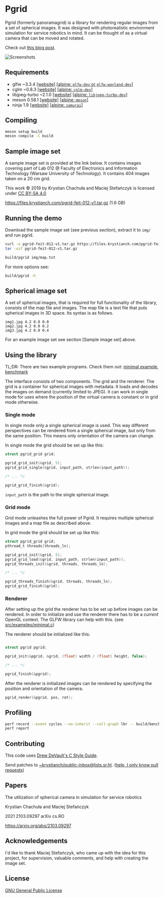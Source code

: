 # Pgrid

Pgrid (formerly panoramagrid) is a library for rendering regular images from a
set of spherical images.
It was designed with photorealistic environment simulation for service robotics
in mind.
It can be thought of as a virtual camera that can be moved and rotated.

Check out
[this blog post](https://krystianch.com/taking-404-spherical-photos-in-2-hours/).

![Screenshots](https://files.krystianch.com/pgrid-screenshots.jpg)

## Requirements

* glfw ~3.3.4 [[website]](https://www.glfw.org/) [[alpine: `glfw-dev` or `glfw-wayland-dev`]](https://pkgs.alpinelinux.org/packages?name=glfw*-dev&branch=edge)
* cglm ~0.8.3 [[website]](http://cglm.readthedocs.io/) [[alpine: `cglm-dev`]](https://pkgs.alpinelinux.org/packages?name=cglm-dev&branch=edge)
* libjpeg-turbo ~2.1.0 [[website]](https://libjpeg-turbo.org/) [[alpine: `libjpeg-turbo-dev`]](https://pkgs.alpinelinux.org/packages?name=libjpeg-turbo-dev&branch=edge)
* meson 0.58.1 [[website]](https://mesonbuild.com) [[alpine: `meson`]](https://pkgs.alpinelinux.org/packages?name=meson&branch=edge)
* ninja 1.9 [[website]](https://github.com/michaelforney/samurai) [[alpine: `samurai`]](https://pkgs.alpinelinux.org/packages?name=samurai&branch=edge)

## Compiling

```sh
meson setup build
meson compile -C build
```

## Sample image set

A sample image set is provided at the link below.
It contains images covering part of Lab 012 @ Faculty of Electronics and
Information Technology (Warsaw University of Technology).
It contains 404 images taken on a 20 cm grid.

This work © 2019 by Krystian Chachuła and Maciej Stefańczyk is licensed under
[CC BY-SA 4.0](http://creativecommons.org/licenses/by-sa/4.0/)

https://files.krystianch.com/pgrid-feit-012-v1.tar.gz (1.6 GB)

## Running the demo

Download the sample image set (see previous section), extract it to `img/` and
run pgrid.

```sh
curl -o pgrid-feit-012-v1.tar.gz https://files.krystianch.com/pgrid-feit-012-v1.tar.gz
tar -xzf pgrid-feit-012-v1.tar.gz

build/pgrid img/map.txt
```

For more options see:

```sh
build/pgrid -h
```

## Spherical image set

A set of spherical images, that is required for full functionality of the
library, consists of the map file and images.
The map file is a text file that puts spherical images in 3D space.
Its syntax is as follows.

```text
img1.jpg 4.2 0.0 0.0
img2.jpg 4.2 0.0 0.2
img3.jpg 4.2 0.0 0.4
```

For an example image set see section [Sample image set] above.

## Using the library

TL;DR: There are two example programs. Check them out: 
[minimal example](src/examples/minimal.c), [benchmark](src/examples/bench.c)

The interface consists of two components.
The grid and the renderer.
The grid is a container for spherical images with metadata.
It loads and decodes the images on demand (currently limited to JPEG).
It can work in single mode for uses where the position of the virtual camera is
constant or in grid mode otherwise.

### Single mode

In single mode only a single spherical image is used.
This way different perspectives can be rendered from a single spherical image,
but only from the same position.
This means only orientation of the camera can change.

In single mode the grid should be set up like this:

```c
struct pgrid_grid grid;

pgrid_grid_init(&grid, 5);
pgrid_grid_single(&grid, input_path, strlen(input_path));

/* ... */

pgrid_grid_finish(&grid);
```

`input_path` is the path to the single spherical image.

### Grid mode

Grid mode unleashes the full power of Pgrid.
It requires multiple spherical images and a map file as described above.

In grid mode the grid should be set up like this:

```c
struct pgrid_grid grid;
pthread_t threads[threads_ln];

pgrid_grid_init(&grid, 5);
pgrid_grid_load(&grid, input_path, strlen(input_path));
pgrid_threads_init(&grid, threads, threads_ln);

/* ... */

pgrid_threads_finish(&grid, threads, threads_ln);
pgrid_grid_finish(&grid);
```

### Renderer

After setting up the grid the renderer has to be set up before images can be
rendered.
In order to initialize and use the renderer there has to be a *current* OpenGL
context.
The GLFW library can help with this. (see
[src/examples/minimal.c](src/examples/minimal.c))

The renderer should be initialized like this:

```c

struct pgrid pgrid;

pgrid_init(&pgrid, &grid, (float) width / (float) height, false);

/* ... */

pgrid_finish(&pgrid);
```

After the renderer is initialized images can be rendered by specifying the
position and orientation of the camera.

```c
pgrid_render(&pgrid, pos, rot);
```

## Profiling

```sh
perf record --event cycles --no-inherit --call-graph lbr -- build/bench
perf report
```

## Contributing

This code uses
[Drew DeVault's C Style Guide](https://git.sr.ht/~sircmpwn/cstyle).

Send patches to
[~krystianch/public-inbox@lists.sr.ht](mailto:~krystianch/public-inbox@lists.sr.ht).
([help, I only know pull requests](https://git-send-email.io/))

## Papers

The utilization of spherical camera in simulation for service robotics

Krystian Chachuła and Maciej Stefańczyk

2021 2103.09297 arXiv cs.RO

https://arxiv.org/abs/2103.09297

## Acknowledgements

I'd like to thank Maciej Stefańczyk, who came up with the idea for this project,
for supervision, valuable comments, and help with creating the image set.

## License

[GNU General Public License](LICENSE)
